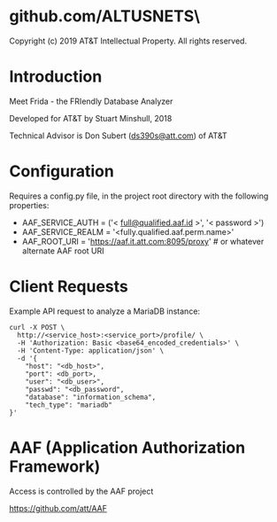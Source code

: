 # github.com/ALTUSNETS\

Copyright (c) 2019 AT&T Intellectual Property. All rights reserved.

# Introduction

Meet Frida - the FRIendly Database Analyzer

Developed for AT&T by Stuart Minshull, 2018

Technical Advisor is Don Subert (ds390s@att.com) of AT&T

# Configuration

Requires a config.py file, in the project root directory with the following properties:

 * AAF_SERVICE_AUTH = ('< full@qualified.aaf.id >', '< password >')
 * AAF_SERVICE_REALM = '<fully.qualified.aaf.perm.name>'
 * AAF_ROOT_URI = 'https://aaf.it.att.com:8095/proxy'  # or whatever alternate AAF root URI

# Client Requests

Example API request to analyze a MariaDB instance:

    curl -X POST \
      http://<service_host>:<service_port>/profile/ \
      -H 'Authorization: Basic <base64_encoded_credentials>' \
      -H 'Content-Type: application/json' \
      -d '{
        "host": "<db_host>",
        "port": <db_port>,
        "user": "<db_user>",
        "passwd": "<db_password",
        "database": "information_schema",
        "tech_type": "mariadb"
    }'
    
# AAF (Application Authorization Framework)

Access is controlled by the AAF project

https://github.com/att/AAF
